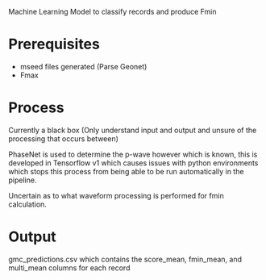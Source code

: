 Machine Learning Model to classify records and produce Fmin

# Prerequisites
- mseed files generated (Parse Geonet)
- Fmax

# Process
Currently a black box (Only understand input and output and unsure of the processing that occurs between)

PhaseNet is used to determine the p-wave however which is known, this is developed in Tensorflow v1 which causes issues
with python environments which stops this process from being able to be run automatically in the pipeline.

Uncertain as to what waveform processing is performed for fmin calculation.

# Output
gmc_predictions.csv which contains the score_mean, fmin_mean, and multi_mean columns for each record